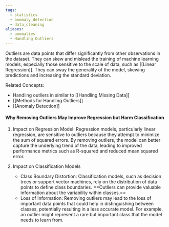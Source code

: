 ```yaml
---
tags:
  - statistics
  - anomaly_detection
  - data_cleaning
aliases:
  - anomalies
  - Handling Outliers
---
```

Outliers are data points that differ significantly from other observations in the dataset. They can skew and mislead the training of machine learning models, especially those sensitive to the scale of data, such as [[Linear Regression]]. They can sway the generality of the model, skewing predictions and increasing the standard deviation.

Related Concepts:
- Handling outliers in similar to [[Handling Missing Data]]
- [[Methods for Handling Outliers]]
- [[Anomaly Detection]]

#### Why Removing Outliers May Improve Regression but Harm Classification

1. Impact on Regression Model: Regression models, particularly linear regression, are sensitive to outliers because they attempt to minimize the sum of squared errors. By removing outliers, the model can better capture the underlying trend of the data, leading to improved performance metrics such as R-squared and reduced mean squared error.

1. Impact on Classification Models
    - Class Boundary Distortion: Classification models, such as decision trees or support vector machines, rely on the distribution of data points to define class boundaries. ==Outliers can provide valuable information about the variability within classes.==
    - Loss of Information: Removing outliers may lead to the loss of important data points that could help in distinguishing between classes, potentially resulting in a less accurate model. For example, an outlier might represent a rare but important class that the model needs to learn from.